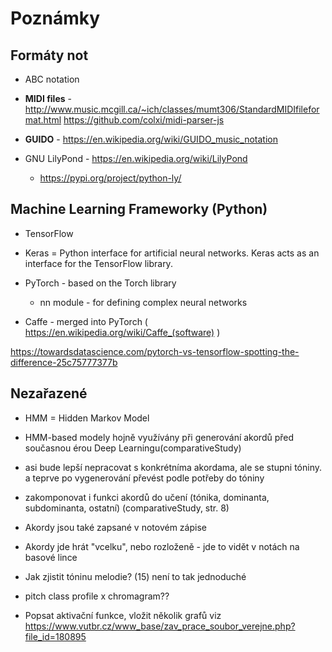 # Poznámky

## Formáty not

* ABC notation

* __MIDI files__ - http://www.music.mcgill.ca/~ich/classes/mumt306/StandardMIDIfileformat.html
https://github.com/colxi/midi-parser-js

* __GUIDO__ - https://en.wikipedia.org/wiki/GUIDO_music_notation

* GNU LilyPond - https://en.wikipedia.org/wiki/LilyPond
    * https://pypi.org/project/python-ly/


## Machine Learning Frameworky (Python)

* TensorFlow

* Keras =  Python interface for artificial neural networks. Keras acts as an interface for the TensorFlow library.

* PyTorch - based on the Torch library
    * nn module -  for defining complex neural networks

* Caffe - merged into PyTorch ( https://en.wikipedia.org/wiki/Caffe_(software) )


https://towardsdatascience.com/pytorch-vs-tensorflow-spotting-the-difference-25c75777377b

## Nezařazené

* HMM = Hidden Markov Model

* HMM-based modely hojně využívány při generování akordů před současnou érou Deep Learningu(comparativeStudy)

* asi bude lepší nepracovat s konkrétníma akordama, ale se stupni tóniny. a teprve po vygenerování převést podle potřeby do tóniny

* zakomponovat i funkci akordů do učení (tónika, dominanta, subdominanta, ostatní) (comparativeStudy, str. 8)

* Akordy jsou také zapsané v notovém zápise

* Akordy jde hrát "vcelku", nebo rozloženě - jde to vidět v notách na basové lince

* Jak zjistit tóninu melodie? (15) není to tak jednoduché

* pitch class profile x chromagram??

* Popsat aktivační funkce, vložit několik grafů viz https://www.vutbr.cz/www_base/zav_prace_soubor_verejne.php?file_id=180895